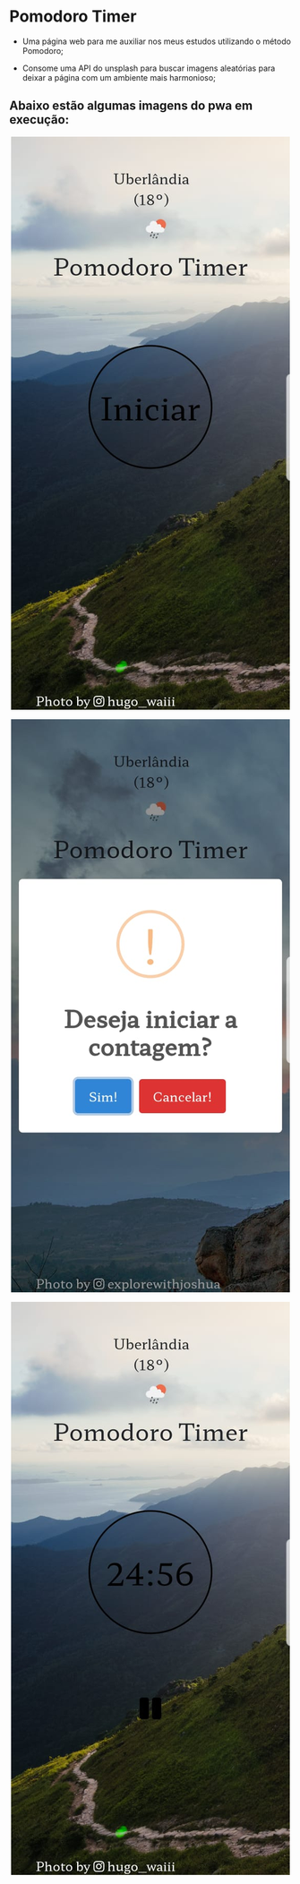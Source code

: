 # Pomodoro Timer

- Uma página web para me auxiliar nos meus estudos utilizando o método Pomodoro;

- Consome uma API do unsplash para buscar imagens aleatórias para deixar a página com um ambiente mais harmonioso;


## Abaixo estão algumas imagens do pwa em execução:

<p align="center">
  <img src="./presentation-images/intialPage.jpeg">
</p>


<p align="center">
  <img src="./presentation-images/timerStarting.jpeg">
</p>

<p align="center">
  <img src="./presentation-images/timerWorking.jpeg">
</p>